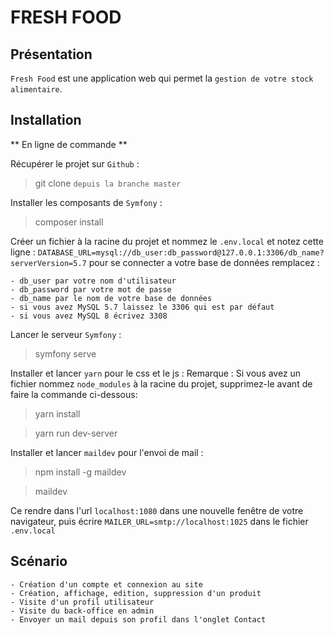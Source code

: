 # FRESH FOOD #

## Présentation ##

`Fresh Food` est une application web qui permet la `gestion de votre stock alimentaire`.

## Installation  ##

** En ligne de commande **

Récupérer le projet sur `Github` :
> git clone `depuis la branche master`

Installer les composants de `Symfony` :
> composer install

Créer un fichier à la racine du projet et nommez le `.env.local` et notez cette ligne :
`DATABASE_URL=mysql://db_user:db_password@127.0.0.1:3306/db_name?serverVersion=5.7`
pour se connecter a votre base de données remplacez : 

    - db_user par votre nom d'utilisateur
    - db_password par votre mot de passe
    - db_name par le nom de votre base de données
    - si vous avez MySQL 5.7 laissez le 3306 qui est par défaut
    - si vous avez MySQL 8 écrivez 3308

Lancer le serveur `Symfony` :
> symfony serve

Installer et lancer `yarn` pour le css et le js :
Remarque : Si vous avez un fichier nommez `node_modules` à la racine du projet, supprimez-le avant de faire la commande ci-dessous:

> yarn install

> yarn run dev-server

Installer et lancer `maildev` pour l'envoi de mail :

> npm install -g maildev

> maildev

Ce rendre dans l'url `localhost:1080` dans une nouvelle fenêtre de votre navigateur, 
puis écrire `MAILER_URL=smtp://localhost:1025` dans le fichier `.env.local`

## Scénario  ##
    
    - Création d'un compte et connexion au site
    - Création, affichage, edition, suppression d'un produit
    - Visite d'un profil utilisateur
    - Visite du back-office en admin
    - Envoyer un mail depuis son profil dans l'onglet Contact